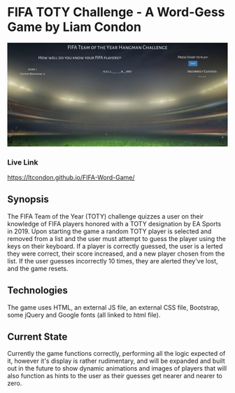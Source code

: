 # FIFA TOTY Challenge - A Word-Gess Game by Liam Condon

![game screenshot](assets/images/game-screenshot1.png)

### Live Link

https://ltcondon.github.io/FIFA-Word-Game/

## Synopsis

The FIFA Team of the Year (TOTY) challenge quizzes a user on their knowledge of FIFA players honored with a TOTY designation by EA Sports in 2019. Upon starting the game a random TOTY player is selected and removed from a list and the user must attempt to guess the player using the keys on their keyboard. If a player is correctly guessed, the user is a lerted they were correct, their score increased, and a new player chosen from the list. If the user guesses incorrectly 10 times, they are alerted they've lost, and the game resets.

## Technologies
The game uses HTML, an external JS file, an external CSS file, Bootstrap, some jQuery and Google fonts (all linked to html file).

## Current State

Currently the game functions correctly, performing all the logic expected of it, however it's display is rather rudimentary, and will be expanded and built out in the future to show dynamic animations and images of players that will also function as hints to the user as their guesses get nearer and nearer to zero.
